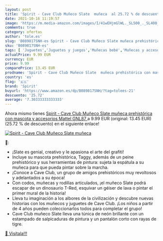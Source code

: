 ```yaml
---
layout: post
title: 'Spirit - Cave Club Muñeco Slate  muñeca  al 25.72 % de descuento'
date: 2021-10-16 11:19:57
image: 'https://m.media-amazon.com/images/I/41wEHjmGlWL._SL500_._SL400_.jpg'
comments: true
category: ofertas
author: 'tole.es'
slug: 'B089817SNH-es Spirit - Cave Club Muñeco Slate muñeca prehistórica con...'
sku: 'B089817SNH-es'
tags: [ 'Juguetes','Juguetes y juegos','Muñecas bebé','Muñecas y accesorios','mattel','spirit', ]
actualPrice: 9.99 EUR
currency: EUR
price: 9.99
comparePrice: 13.45 EUR
prodname: 'Spirit - Cave Club Muñeco Slate  muñeca prehistórica con mascota y accesorios  Mattel GNL87 '
country: 'es'
flag: '🇪🇸'
brand: 'Spirit'
buyurl: 'https://www.amazon.es/dp/B089817SNH/?tag=tolees-21'
descuento: '25.72'
average: '7.30333333333333'
---
```


Ahora mismo tienes [Spirit - Cave Club Muñeco Slate  muñeca prehistórica con mascota y accesorios  Mattel GNL87 ](https://www.amazon.es/dp/B089817SNH/?tag=tolees-21) a 9.99 EUR (original: 13.45 EUR) (25.72 %  de descuento) en el siguiente enlace!

[![Spirit - Cave Club Muñeco Slate  muñeca ](https://m.media-amazon.com/images/I/41wEHjmGlWL._SL500_._SL400_.jpg)](https://www.amazon.es/dp/B089817SNH/?tag=tolees-21)

🔎:

- ¡Slate es genial, creativo y le apasiona el arte del grafiti!
- Incluye su mascota prehistórica, Taggy, además de un peine prehistórico y sus herramientas de pintura: sujeta la espátula a su muñeca para que pueda pintar sobre la marcha.
- ¡Conoce a Cave Club, un grupo de amigos prehistóricos muy revoltosos y adelantados a su época!
- Con codos, muñecas y rodillas articulados, ¡el muñeco Slate podrá escapar de un dinosaurio T-Red, esquivar un géiser de lava o pintar el primer mural de la historia!
- Lleva tu imaginación a los albores de la civilización y descubre nuevas historias con los muñecos y juguetes de Cave Club. ¡Los niños a partir de 4 años pueden coleccionarlos todos para completar el grupo!
- Cave Club muñeco Slate lleva una túnica de neón brillante con un estampado de salpicaduras de pintura y un pantalón corto con rayas de tigre.

[🛒 Visítala!!!](https://www.amazon.es/dp/B089817SNH/?tag=tolees-21)
